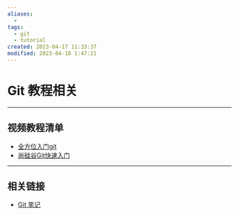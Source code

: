 ```yaml
---
aliases:
  - 
tags:
  - git
  - tutorial
created: 2023-04-17 11:33:37
modified: 2023-04-18 1:47:21
---
```

# Git 教程相关

---

## 视频教程清单

* [全方位入门git](https://www.imooc.com/learn/1278)
* [尚硅谷Git快速入门](https://www.bilibili.com/video/BV1wm4y1z7Dg)

---

## 相关链接

* [Git 笔记](./Git_Note.md)


